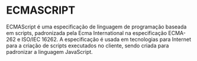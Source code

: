 # ECMASCRIPT

ECMAScript é uma especificação de linguagem de programação baseada em scripts, padronizada pela Ecma International na especificação ECMA-262 e ISO/IEC 16262. A especificação é usada em tecnologias para Internet para a criação de scripts executados no cliente, sendo criada para padronizar a linguagem JavaScript.

